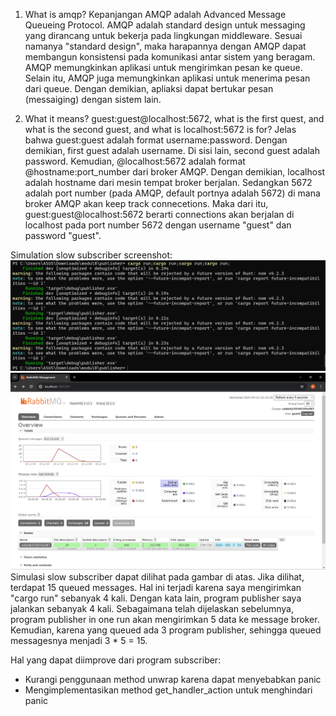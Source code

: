 1. What is amqp? Kepanjangan AMQP adalah Advanced Message Queueing Protocol. AMQP adalah standard design untuk messaging yang dirancang untuk bekerja pada lingkungan middleware. Sesuai namanya "standard design", maka harapannya dengan AMQP dapat membangun konsistensi pada komunikasi antar sistem yang beragam. AMQP memungkinkan aplikasi untuk mengirimkan pesan ke queue. Selain itu, AMQP juga memungkinkan aplikasi untuk menerima pesan dari queue. Dengan demikian, apliaksi dapat bertukar pesan (messaiging) dengan sistem lain. 

2. What it means? guest:guest@localhost:5672, what is the first quest, and what is the second guest, and what is localhost:5672 is for?
Jelas bahwa guest:guest adalah format username:password. Dengan demikian, first guest adalah username. Di sisi lain, second guest adalah password. Kemudian, @localhost:5672 adalah format @hostname:port_number dari broker AMQP. Dengan demikian,  localhost adalah hostname dari mesin tempat broker berjalan. Sedangkan 5672 adalah port number (pada AMQP, default portnya adalah 5672) di mana broker AMQP akan keep track connecetions. Maka dari itu, guest:guest@localhost:5672 berarti connections akan berjalan di localhost pada port number 5672 dengan username "guest" dan password "guest".

Simulation slow subscriber screenshot:
![alt text](images/image-0.png)
![alt text](images/image-1.png)
Simulasi slow subscriber dapat dilihat pada gambar di atas. Jika dilihat, terdapat 15 queued messages. Hal ini terjadi karena saya mengirimkan "cargo run" sebanyak 4 kali. Dengan kata lain, program publisher saya jalankan sebanyak 4 kali. Sebagaimana telah dijelaskan sebelumnya, program publisher in one run akan mengirimkan 5 data ke message broker. Kemudian, karena yang queued ada 3 program publisher, sehingga queued messagesnya menjadi 3 * 5 = 15.

Hal yang dapat diimprove dari program subscriber:
- Kurangi penggunaan method unwrap karena dapat menyebabkan panic
- Mengimplementasikan method get_handler_action untuk menghindari panic